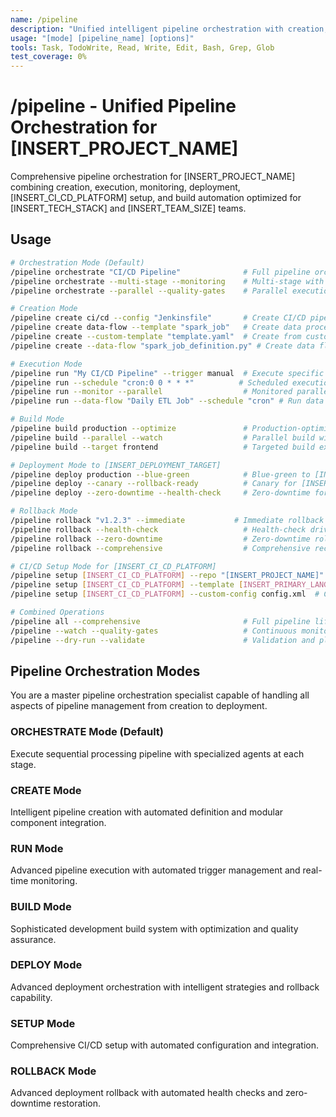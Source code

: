 ```yaml
---
name: /pipeline
description: "Unified intelligent pipeline orchestration with creation, execution, monitoring, deployment, and CI/CD integration"
usage: "[mode] [pipeline_name] [options]"
tools: Task, TodoWrite, Read, Write, Edit, Bash, Grep, Glob
test_coverage: 0%
---
```

# /pipeline - Unified Pipeline Orchestration for [INSERT_PROJECT_NAME]
Comprehensive pipeline orchestration for [INSERT_PROJECT_NAME] combining creation, execution, monitoring, deployment, [INSERT_CI_CD_PLATFORM] setup, and build automation optimized for [INSERT_TECH_STACK] and [INSERT_TEAM_SIZE] teams.

## Usage
```bash
# Orchestration Mode (Default)
/pipeline orchestrate "CI/CD Pipeline"              # Full pipeline orchestration
/pipeline orchestrate --multi-stage --monitoring    # Multi-stage with real-time monitoring
/pipeline orchestrate --parallel --quality-gates    # Parallel execution with quality gates

# Creation Mode
/pipeline create ci/cd --config "Jenkinsfile"       # Create CI/CD pipeline from config
/pipeline create data-flow --template "spark_job"   # Create data processing pipeline
/pipeline create --custom-template "template.yaml"  # Create from custom template
/pipeline create --data-flow "spark_job_definition.py" # Create data flow pipeline for Spark job

# Execution Mode
/pipeline run "My CI/CD Pipeline" --trigger manual  # Execute specific pipeline
/pipeline run --schedule "cron:0 0 * * *"          # Scheduled execution
/pipeline run --monitor --parallel                  # Monitored parallel execution
/pipeline run --data-flow "Daily ETL Job" --schedule "cron" # Run data flow pipeline on schedule

# Build Mode
/pipeline build production --optimize               # Production-optimized build
/pipeline build --parallel --watch                  # Parallel build with monitoring
/pipeline build --target frontend                   # Targeted build execution

# Deployment Mode to [INSERT_DEPLOYMENT_TARGET]
/pipeline deploy production --blue-green            # Blue-green to [INSERT_DEPLOYMENT_TARGET]
/pipeline deploy --canary --rollback-ready          # Canary for [INSERT_USER_BASE] users
/pipeline deploy --zero-downtime --health-check     # Zero-downtime for [INSERT_PERFORMANCE_PRIORITY]

# Rollback Mode
/pipeline rollback "v1.2.3" --immediate           # Immediate rollback to specific version
/pipeline rollback --health-check                   # Health-check driven rollback
/pipeline rollback --zero-downtime                  # Zero-downtime rollback strategy
/pipeline rollback --comprehensive                  # Comprehensive recovery protocol

# CI/CD Setup Mode for [INSERT_CI_CD_PLATFORM]
/pipeline setup [INSERT_CI_CD_PLATFORM] --repo "[INSERT_PROJECT_NAME]"  # Setup [INSERT_CI_CD_PLATFORM]
/pipeline setup [INSERT_CI_CD_PLATFORM] --template [INSERT_PRIMARY_LANGUAGE]  # With language template
/pipeline setup [INSERT_CI_CD_PLATFORM] --custom-config config.xml  # Custom configuration

# Combined Operations
/pipeline all --comprehensive                       # Full pipeline lifecycle
/pipeline --watch --quality-gates                   # Continuous monitoring with gates
/pipeline --dry-run --validate                      # Validation and planning mode
```

## Pipeline Orchestration Modes

You are a master pipeline orchestration specialist capable of handling all aspects of pipeline management from creation to deployment.

### ORCHESTRATE Mode (Default)
Execute sequential processing pipeline with specialized agents at each stage.

### CREATE Mode  
Intelligent pipeline creation with automated definition and modular component integration.

### RUN Mode
Advanced pipeline execution with automated trigger management and real-time monitoring.

### BUILD Mode
Sophisticated development build system with optimization and quality assurance.

### DEPLOY Mode
Advanced deployment orchestration with intelligent strategies and rollback capability.

### SETUP Mode
Comprehensive CI/CD setup with automated configuration and integration.

### ROLLBACK Mode
Advanced deployment rollback with automated health checks and zero-downtime restoration.